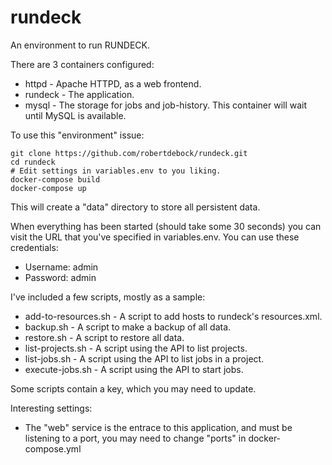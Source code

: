 # rundeck
An environment to run RUNDECK.

There are 3 containers configured:
- httpd - Apache HTTPD, as a web frontend.
- rundeck - The application.
- mysql - The storage for jobs and job-history. This container will wait until MySQL is available.

To use this "environment" issue:

    git clone https://github.com/robertdebock/rundeck.git
    cd rundeck
    # Edit settings in variables.env to you liking.
    docker-compose build
    docker-compose up

This will create a "data" directory to store all persistent data.

When everything has been started (should take some 30 seconds) you can visit
the URL that you've specified in variables.env. You can use these credentials:
- Username: admin
- Password: admin

I've included a few scripts, mostly as a sample:
- add-to-resources.sh - A script to add hosts to rundeck's resources.xml.
- backup.sh - A script to make a backup of all data.
- restore.sh - A script to restore all data.
- list-projects.sh - A script using the API to list projects.
- list-jobs.sh - A script using the API to list jobs in a project.
- execute-jobs.sh - A script using the API to start jobs.

Some scripts contain a key, which you may need to update.

Interesting settings:
- The "web" service is the entrace to this application, and must be listening to a port, you may need to change "ports"
in docker-compose.yml

